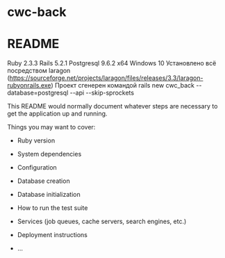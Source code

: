 # cwc-back
# README

Ruby 2.3.3
Rails 5.2.1
Postgresql 9.6.2 x64
Windows 10
Установлено всё посредством laragon (https://sourceforge.net/projects/laragon/files/releases/3.3/laragon-rubyonrails.exe)
Проект сгенерен командой
 rails new cwc_back --database=postgresql --api --skip-sprockets

This README would normally document whatever steps are necessary to get the
application up and running.

Things you may want to cover:

* Ruby version

* System dependencies

* Configuration

* Database creation

* Database initialization

* How to run the test suite

* Services (job queues, cache servers, search engines, etc.)

* Deployment instructions

* ...
